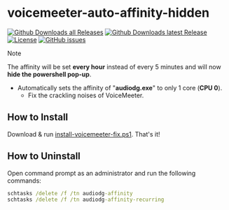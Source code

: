 # voicemeeter-auto-affinity-hidden
<!-- URLS -->
[latest release]:https://github.com/devCKVargas/voicemeeter-auto-affinity-hidden/releases/latest
[latest release direct download URL]:https://github.com/devCKVargas/voicemeeter-auto-affinity-hidden/releases/download/v1.0/install-voicemeeter-fix.ps1

[![Github Downloads all Releases](https://img.shields.io/github/downloads/devCKVargas/voicemeeter-auto-affinity-hidden/total)](https://github.com/devCKVargas/voicemeeter-auto-affinity-hidden/releases)
[![Github Downloads latest Release](https://img.shields.io/github/downloads/devCKVargas/voicemeeter-auto-affinity-hidden/latest/total)](https://github.com/devCKVargas/voicemeeter-auto-affinity-hidden/releases/latest)
[![License](https://img.shields.io/github/license/devCKVargas/voicemeeter-auto-affinity-hidden)](https://github.com/devCKVargas/voicemeeter-auto-affinity-hidden/blob/main/LICENSE)
[![GitHub issues](https://img.shields.io/github/issues/devCKVargas/voicemeeter-auto-affinity-hidden)](https://github.com/devCKVargas/voicemeeter-auto-affinity-hidden/issues)

> [!NOTE]
> The affinity will be set **every hour** instead of every 5 minutes and will now **hide the powershell pop-up**.

- Automatically sets the affinity of "**audiodg.exe**" to only 1 core (**CPU 0**).
  - Fix the crackling noises of VoiceMeeter.

## How to Install

Download & run [install-voicemeeter-fix.ps1][latest release direct download URL]. That's it!

## How to Uninstall

Open command prompt as an administrator and run the following commands:

```bat
schtasks /delete /f /tn audiodg-affinity
schtasks /delete /f /tn audiodg-affinity-recurring
```
